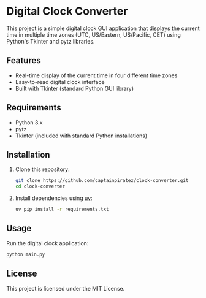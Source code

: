 # Digital Clock Converter

This project is a simple digital clock GUI application that displays the current time in multiple time zones (UTC, US/Eastern, US/Pacific, CET) using Python's Tkinter and pytz libraries.

## Features
- Real-time display of the current time in four different time zones
- Easy-to-read digital clock interface
- Built with Tkinter (standard Python GUI library)

## Requirements
- Python 3.x
- pytz
- Tkinter (included with standard Python installations)

## Installation
1. Clone this repository:
   ```bash
   git clone https://github.com/captainpiratez/clock-converter.git
   cd clock-converter
   ```
2. Install dependencies using [uv](https://github.com/astral-sh/uv):
   ```bash
   uv pip install -r requirements.txt
   ```

## Usage
Run the digital clock application:
```bash
python main.py
```

## License
This project is licensed under the MIT License.
